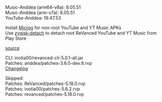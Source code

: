Music-Anddea (arm64-v8a): 8.05.51  
Music-Anddea (arm-v7a): 8.05.51  
YouTube-Anddea: 19.47.53  

Install [Microg](https://github.com/ReVanced/GmsCore/releases) for non-root YouTube and YT Music APKs  
Use [zygisk-detach](https://github.com/j-hc/zygisk-detach) to detach root ReVanced YouTube and YT Music from Play Store  

[source](https://github.com/TheBizarreAbhishek/ReVanced-Extended)
  
CLI: inotia00/revanced-cli-5.0.1-all.jar  
Patches: anddea/patches-3.6.0-dev.8.rvp  
[Changelog](https://github.com/anddea/revanced-patches/releases/tag/v3.6.0-dev.8)  

Skipped:  
Patches: ReVanced/patches-5.18.0.rvp  
Patches: inotia00/patches-5.6.2.rvp  
Patches: revanced/patches-5.18.0.rvp      
